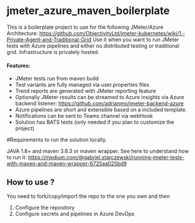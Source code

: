 # jmeter_azure_maven_boilerplate

This is a boilerplate project to use for the following JMeter/Azure Architecture: https://github.com/ObjectivityLtd/jmeter-kubernetes/wiki/1.-Private-Agent-and-Traditional-Grid
Use it when you want to run JMeter tests with Azure pipelines and either no distributed testing or traditional grid. Infrastructure is privately hosted.

#### Features:
+ JMeter tests run from maven build
+ Test variants are fully managed via user.properties files
+ Trend reports are generated with JMeter reporting feature
+ Optionally JMeter results can be streamed to Azure insights via Azure backend listener: https://github.com/adrianmo/jmeter-backend-azure
+ Azure pipelines are short and extensible based on a included template.
+ Notifications can be sent to Teams channel via webHook
+ Solution has BATS tests (only needed if you plan to customize the project) 


#Requirements to run the solution locally.

JAVA 1.8+ and maven 3.6.3 or maven wrapper.
See here to understand how to run it: https://medium.com/@gabriel.starczewski/running-jmeter-tests-with-maven-and-maven-wrapper-6725aa025bd9

## How to use ?

You need to fork/copy/import the repo to the one you own and then 

1) Configure the repository 
2) Configure secrets and pipelines in Azure DevOps


